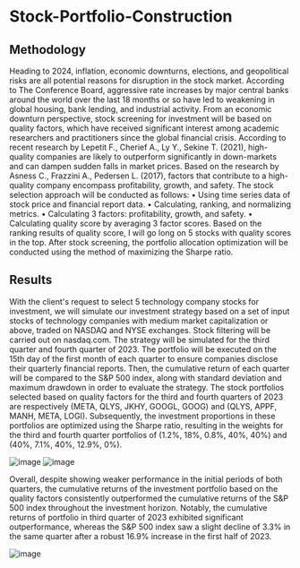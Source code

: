 # Stock-Portfolio-Construction
## Methodology
Heading to 2024, inflation, economic downturns, elections, and geopolitical risks are all potential reasons for disruption in the stock market. According to The Conference Board, aggressive rate increases by major central banks around the world over the last 18 months or so have led to weakening in global housing, bank lending, and industrial activity. From an economic downturn perspective, stock screening for investment will be based on quality factors, which have received significant interest among academic researchers and practitioners since the global financial crisis. According to recent research by Lepetit F., Cherief A., Ly Y., Sekine T. (2021), high-quality companies are likely to outperform significantly in down-markets and can dampen sudden falls in market prices.
Based on the research by Asness C., Frazzini A., Pedersen L. (2017), factors that contribute to a high-quality company encompass profitability, growth, and safety. The stock selection approach will be conducted as follows:
•	Using time series data of stock price and financial report data.
•	Calculating, ranking, and normalizing metrics.
•	Calculating 3 factors: profitability, growth, and safety.
•	Calculating quality score by averaging 3 factor scores.
Based on the ranking results of quality score, I will go long on 5 stocks with quality scores in the top. After stock screening, the portfolio allocation optimization will be conducted using the method of maximizing the Sharpe ratio.

## Results
With the client's request to select 5 technology company stocks for investment, we will simulate our investment strategy based on a set of input stocks of technology companies with medium market capitalization or above, traded on NASDAQ and NYSE exchanges. Stock filtering will be carried out on nasdaq.com.
The strategy will be simulated for the third quarter and fourth quarter of 2023. The portfolio will be executed on the 15th day of the first month of each quarter to ensure companies disclose their quarterly financial reports. Then, the cumulative return of each quarter will be compared to the S&P 500 index, along with standard deviation and maximum drawdown in order to evaluate the strategy.
The stock portfolios selected based on quality factors for the third and fourth quarters of 2023 are respectively (META, QLYS, JKHY, GOOGL, GOOG) and (QLYS, APPF, MANH, META, LOGI). Subsequently, the investment proportions in these portfolios are optimized using the Sharpe ratio, resulting in the weights for the third and fourth quarter portfolios of (1.2%, 18%, 0.8%, 40%, 40%) and (40%, 7.1%, 40%, 12.9%, 0%).

![image](https://github.com/user-attachments/assets/53890a5d-568e-4996-a338-d1a0d91cfd07) 
![image](https://github.com/user-attachments/assets/1dc1dab1-6f6c-418e-b886-e075dfb9430c)

Overall, despite showing weaker performance in the initial periods of both quarters, the cumulative returns of the investment portfolio based on the quality factors consistently outperformed the cumulative returns of the S&P 500 index throughout the investment horizon. Notably, the cumulative returns of portfolio in third quarter of 2023 exhibited significant outperformance, whereas the S&P 500 index saw a slight decline of 3.3% in the same quarter after a robust 16.9% increase in the first half of 2023.

![image](https://github.com/user-attachments/assets/5710a46f-cb7d-42fe-a019-184661101ee4)




